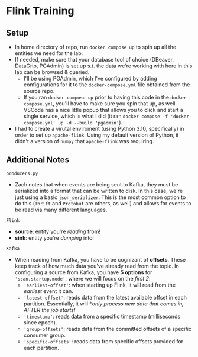 # Flink Training

## Setup
- In home directory of repo, run `docker compose up` to spin up all the entities we need for the lab.
- If needed, make sure that your database tool of choice (DBeaver, DataGrip, PGAdmin) is set up s.t. the data we're working with here in this lab can be browsed & queried. 
    - I'll be using PGAdmin, which I've configured by adding configurations for it to the `docker-compose.yml` file obtained from the source repo. 
    - If you ran `docker compose up` prior to having this code in the `docker-compose.yml`, you'll have to make sure you spin that up, as well. VSCode has a nice little popup that allows you to click and start a single service, which is what I did (it ran `docker compose -f 'docker-compose.yml' up -d --build 'pgadmin'`).
- I had to create a virutal enviroment (using Python 3.10, specifically) in order to set up `apache-flink`. Using my default version of Python, it didn't a version of `numpy` that `apache-flink` was requiring.

## Additional Notes
`producers.py`
- Zach notes that when events are being sent to Kafka, they must be serialized into a format that can be written to disk. In this case, we're just using a basic `json_serializer`. This is the most common option to do this (`Thrift` and `Protobuf` are others, as well) and allows for events to be read via many different languages.

`Flink`
- **source**: entity you're *reading* from!
- **sink**: entity you're *dumping* into!

`Kafka`
- When reading from Kafka, you have to be cognizant of **offsets**. These keep track of how much data you've already read from the topic. In configuring a source from Kafka, you have **5 options** for `'scan.startup.mode'`, where we will focus on the *first 2*:
    -  `'earliest-offset'`: when starting up Flink, it will read from the *earliest* event it can.
    - `'latest-offset'`: reads data from the latest available offset in each partition. Essentially, it will **only process new data that comes in, AFTER the job starts!*
    - `'timestamp'`: reads data from a specific timestamp (milliseconds since epoch).
    - `'group-offsets'`: reads data from the committed offsets of a specific consumer group.
    - `'specific-offsets'`: reads data from specific offsets provided for each partition.